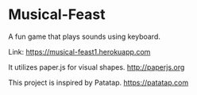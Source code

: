 # Musical-Feast
A fun game that plays sounds using keyboard.

Link: https://musical-feast1.herokuapp.com


It utilizes paper.js for visual shapes. http://paperjs.org


This project is inspired by Patatap. https://patatap.com
